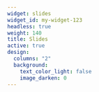 ```yaml
---
widget: slides
widget_id: my-widget-123
headless: true
weight: 140
title: Slides
active: true
design:
  columns: "2"
  background:
    text_color_light: false
    image_darken: 0
---
```


